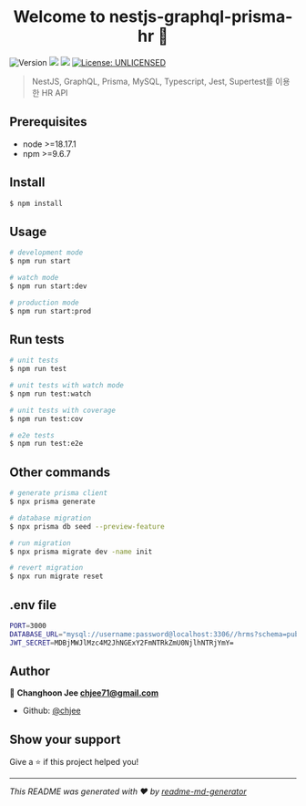<h1 align="center">Welcome to nestjs-graphql-prisma-hr 👋</h1>
<p>
  <img alt="Version" src="https://img.shields.io/badge/version-0.0.1-blue.svg?cacheSeconds=2592000" />
  <img src="https://img.shields.io/badge/node-%3E%3D18.17.1-blue.svg" />
  <img src="https://img.shields.io/badge/npm-%3E%3D9.6.7-blue.svg" />
  <a href="#" target="_blank">
    <img alt="License: UNLICENSED" src="https://img.shields.io/badge/License-UNLICENSED-yellow.svg" />
  </a>
</p>

> NestJS, GraphQL, Prisma, MySQL, Typescript, Jest, Supertest를 이용한 HR API

## Prerequisites

- node >=18.17.1
- npm >=9.6.7

## Install

```sh
$ npm install
```

## Usage

```sh
# development mode
$ npm run start

# watch mode
$ npm run start:dev

# production mode
$ npm run start:prod
```

## Run tests

```sh
# unit tests
$ npm run test

# unit tests with watch mode
$ npm run test:watch

# unit tests with coverage
$ npm run test:cov

# e2e tests
$ npm run test:e2e
```

## Other commands

```sh
# generate prisma client
$ npx prisma generate

# database migration
$ npx prisma db seed --preview-feature

# run migration
$ npx prisma migrate dev -name init

# revert migration
$ npx run migrate reset
```

## .env file

```sh
PORT=3000
DATABASE_URL="mysql://username:password@localhost:3306//hrms?schema=public"
JWT_SECRET=MDBjMWJlMzc4M2JhNGExY2FmNTRkZmU0NjlhNTRjYmY=
```

## Author

👤 **Changhoon Jee <chjee71@gmail.com>**

- Github: [@chjee](https://github.com/chjee)

## Show your support

Give a ⭐️ if this project helped you!

---

_This README was generated with ❤️ by [readme-md-generator](https://github.com/kefranabg/readme-md-generator)_
